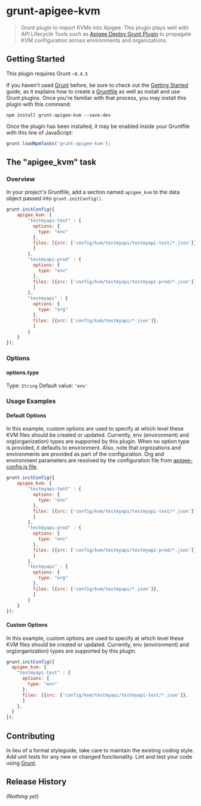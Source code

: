 # grunt-apigee-kvm

> Grunt plugin to import KVMs into Apigee. This plugin plays well with API Lifecycle Tools such as [Apigee Deploy Grunt Plugin](https://github.com/apigeecs/apigee-deploy-grunt-plugin) to propagate KVM configuration across environments and organizations.

## Getting Started
This plugin requires Grunt `~0.4.5`

If you haven't used [Grunt](http://gruntjs.com/) before, be sure to check out the [Getting Started](http://gruntjs.com/getting-started) guide, as it explains how to create a [Gruntfile](http://gruntjs.com/sample-gruntfile) as well as install and use Grunt plugins. Once you're familiar with that process, you may install this plugin with this command:

```shell
npm install grunt-apigee-kvm --save-dev
```

Once the plugin has been installed, it may be enabled inside your Gruntfile with this line of JavaScript:

```js
grunt.loadNpmTasks('grunt-apigee-kvm');
```

## The "apigee_kvm" task

### Overview
In your project's Gruntfile, add a section named `apigee_kvm` to the data object passed into `grunt.initConfig()`.

```js
grunt.initConfig({
    apigee_kvm: {
        "testmyapi-test" : {
          options: {
            type: "env"
          },
          files: [{src: ['config/kvm/testmyapi/testmyapi-test/*.json']},
          ]
        },
        "testmyapi-prod" : {
          options: {
            type: "env"
          },
          files: [{src: ['config/kvm/testmyapi/testmyapi-prod/*.json']},
          ]
        },
        "testmyapi" : {
          options: {
            type: "org"
          },
          files: [{src: ['config/kvm/testmyapi/*.json']},
          ]
        }
    }
});
```

### Options

#### options.type
Type: `String`
Default value: `'env'`

### Usage Examples

#### Default Options
In this example, custom options are used to specify at which level these KVM files should be created or updated. Currently, env (environment) and org(organization) types are supported by this plugin. When no option type is provided, it defaults to environment. Also, note that orgnizations and environments are provided as part of the configuration. Org and environment parameters are resolved by the configuration file from [apigee-config.js file](https://github.com/apigeecs/apigee-deploy-grunt-plugin/blob/master/grunt/apigee-config.js#L5-L7).

```js
grunt.initConfig({
    apigee_kvm: {
        "testmyapi-test" : {
          options: {
            type: "env"
          },
          files: [{src: ['config/kvm/testmyapi/testmyapi-test/*.json']},
          ]
        },
        "testmyapi-prod" : {
          options: {
            type: "env"
          },
          files: [{src: ['config/kvm/testmyapi/testmyapi-prod/*.json']},
          ]
        },
        "testmyapi" : {
          options: {
            type: "org"
          },
          files: [{src: ['config/kvm/testmyapi/*.json']},
          ]
        }
    }
});
```

#### Custom Options
In this example, custom options are used to specify at which level these KVM files should be created or updated. Currently, env (environment) and org(organization) types are supported by this plugin.

```js
grunt.initConfig({
  apigee_kvm: {
    "testmyapi-test" : {
      options: {
        type: "env"
      },
      files: [{src: ['config/kvm/testmyapi/testmyapi-test/*.json']},
      ]
    },
  }
});
```

## Contributing
In lieu of a formal styleguide, take care to maintain the existing coding style. Add unit tests for any new or changed functionality. Lint and test your code using [Grunt](http://gruntjs.com/).

## Release History
_(Nothing yet)_
